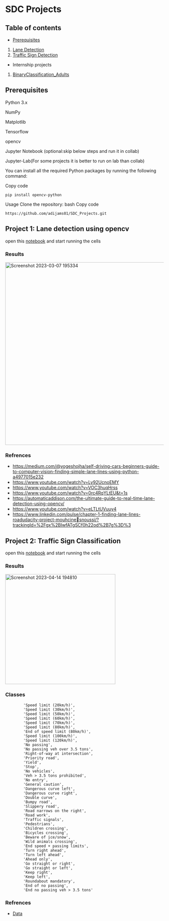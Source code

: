 # SDC Projects
## Table of contents
* [Prerequisites](https://github.com/adijams01/SDC_Projects#prerequisites)
1. [Lane Detection](https://github.com/adijams01/SDC_Projects/blob/main/SDC_Project_01_Lane_Detection/Lane_Detection.ipynb)
2. [Traffic Sign Detection](https://github.com/adijams01/SDC_Projects/blob/main/SDC_Project_02_Traffic_sign_Classification/TrafficSignClassification.ipynb)

* Internship projects
1. [BinaryClassification_Adults](https://github.com/adijams01/SDC_Projects/blob/main/Internship/project_1/BinaryClassification_Adults.ipynb)
## Prerequisites
Python 3.x

NumPy

Matplotlib

Tensorflow

opencv

Jupyter Notebook (optional:skip below steps and run it in collab)

Jupyter-Lab(For some projects it is better to run on lab than collab)

You can install all the required Python packages by running the following command:

Copy code
```
pip install opencv-python
```
Usage
Clone the repository:
bash
Copy code
```
https://github.com/adijams01/SDC_Projects.git
```

## Project 1: Lane detection using opencv

open this [notebook](https://github.com/adijams01/SDC_Projects/blob/main/SDC_Project_01_Lane_Detection/Lane_Detection.ipynb) and start running the cells

### Results

<img width="581" alt="Screenshot 2023-03-07 195334" src="https://user-images.githubusercontent.com/92617405/223450333-8760514f-2c9c-48a8-b552-1e2e690f5206.png">

### Refrences
* https://medium.com/@yogeshojha/self-driving-cars-beginners-guide-to-computer-vision-finding-simple-lane-lines-using-python-a4977015e232
* https://www.youtube.com/watch?v=Ly92UcnoEMY 
* https://www.youtube.com/watch?v=VOC3huqHrss
* https://www.youtube.com/watch?v=0rc4RqYLtEU&t=1s 
* https://automaticaddison.com/the-ultimate-guide-to-real-time-lane-detection-using-opencv/
* https://www.youtube.com/watch?v=eLTLtUVuuy4
* https://www.linkedin.com/pulse/chapter-1-finding-lane-lines-roadudacity-project-mouhcinesnoussi/?trackingId=%2Fgx%2BIwfATgSCf0h22od%2B7g%3D%3

## Project 2: Traffic Sign Classification

open this [notebook](https://github.com/adijams01/SDC_Projects/blob/main/TrafficSignClassification.ipynb) and start running the cells

### Results


<img width="350" alt="Screenshot 2023-04-14 194810" src="https://user-images.githubusercontent.com/92617405/232070485-43d59230-7c59-4c90-b872-45680d13962b.png">

### Classes

            'Speed limit (20km/h)',
            'Speed limit (30km/h)', 
            'Speed limit (50km/h)', 
            'Speed limit (60km/h)', 
            'Speed limit (70km/h)', 
            'Speed limit (80km/h)', 
            'End of speed limit (80km/h)', 
            'Speed limit (100km/h)', 
            'Speed limit (120km/h)', 
            'No passing', 
            'No passing veh over 3.5 tons', 
            'Right-of-way at intersection', 
            'Priority road', 
            'Yield', 
            'Stop', 
            'No vehicles', 
            'Veh > 3.5 tons prohibited', 
            'No entry', 
            'General caution', 
            'Dangerous curve left', 
            'Dangerous curve right', 
            'Double curve', 
            'Bumpy road', 
            'Slippery road', 
            'Road narrows on the right', 
            'Road work', 
            'Traffic signals', 
            'Pedestrians', 
            'Children crossing', 
            'Bicycles crossing', 
            'Beware of ice/snow',
            'Wild animals crossing', 
            'End speed + passing limits', 
            'Turn right ahead', 
            'Turn left ahead', 
            'Ahead only', 
            'Go straight or right', 
            'Go straight or left', 
            'Keep right', 
            'Keep left', 
            'Roundabout mandatory', 
            'End of no passing', 
            'End no passing veh > 3.5 tons' 

### Refrences
* [Data](https://www.kaggle.com/datasets/meowmeowmeowmeowmeow/gtsrb-german-traffic-sign?resource=download)
